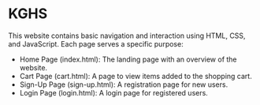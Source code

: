 # KGHS
This website contains basic navigation and interaction using HTML, CSS, and JavaScript. Each page serves a specific purpose:

<ul>
  <li>
Home Page (index.html): The landing page with an overview of the website.</li>
  <li>
Cart Page (cart.html): A page to view items added to the shopping cart.</li>
  <li>
Sign-Up Page (sign-up.html): A registration page for new users.</li>
  <li>
Login Page (login.html): A login page for registered users.</li>
</ul>

